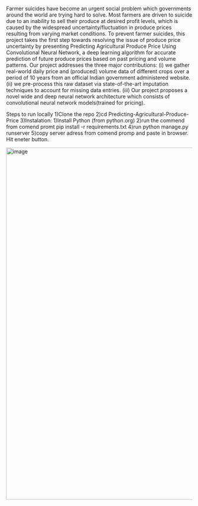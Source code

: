 Farmer suicides have become an urgent social problem which governments around the
world are trying hard to solve. Most farmers are driven to suicide due to an inability to sell
their produce at desired profit levels, which is caused by the widespread
uncertainty/fluctuation in produce prices resulting from varying market conditions. To
prevent farmer suicides, this project takes the first step towards resolving the issue of produce
price uncertainty by presenting Predicting Agricultural Produce Price Using Convolutional
Neural Network, a deep learning algorithm for accurate prediction of future produce prices
based on past pricing and volume patterns. Our project addresses the three major
contributions:
(i) we gather real-world daily price and (produced) volume data of different crops
over a period of 10 years from an official Indian government administered website.
(ii) we pre-process this raw dataset via state-of-the-art imputation techniques to
account for missing data entries.
(iii) Our project proposes a novel wide and deep neural network architecture which
consists of convolutional neural network models(trained for pricing).

Steps to run locally
1)Clone the repo
2)cd Predicting-Agricultural-Produce-Price
3)Instalation:
	1)Install Python (from python.org)
	2)run the commend from comend promt pip install -r requirements.txt
4)run python manage.py runserver
5)copy server adress from comend promp and paste in browser. Hit eneter button.

<img width="953" alt="image" src="https://user-images.githubusercontent.com/67213640/233852653-112a23c5-d947-425e-85ad-dd723ca277b3.png">
